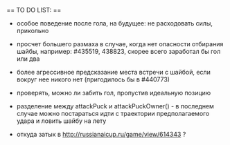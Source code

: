 == TO DO LIST: ==
 * особое поведение после гола, на будущее: не расходовать силы, прикольно
 * просчет большего размаха в случае, когда нет опасности отбирания шайбы, например: #435519, 438823, скорее всего заработал бы гол или два
 * более агрессивное предсказание места встречи с шайбой, если вокруг нее никого нет (пригодилось бы в #440773)
 * проверять, можно ли забить гол, пропустив идеальную позицию
 * разделение между attackPuck и attackPuckOwner() - в последнем случае можно постараться идти с траектории предполагаемого удара и ловить шайбу на лету

 * откуда затык в http://russianaicup.ru/game/view/614343 ?
 
